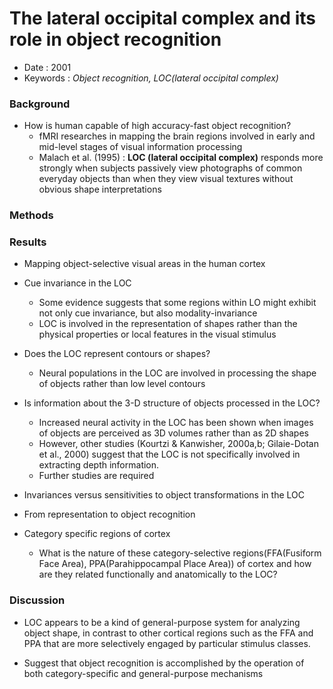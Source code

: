 # The lateral occipital complex and its role in object recognition

* Date : 2001
* Keywords : *Object recognition, LOC(lateral occipital complex)*

### Background

* How is human capable of high accuracy-fast object recognition?
  * fMRI researches in mapping the brain regions involved in early and mid-level stages of visual information processing
  * Malach et al. (1995) : **LOC (lateral occipital complex)** responds more strongly when subjects passively view photographs of common everyday objects than when they view visual textures without obvious shape interpretations

### Methods


### Results

* Mapping object-selective visual areas in the human cortex

* Cue invariance in the LOC
  * Some evidence suggests that some regions within LO might exhibit not only cue invariance, but also modality-invariance
  * LOC is involved in the representation of shapes rather than the physical properties or local features in the visual stimulus
  
* Does the LOC represent contours or shapes?
  * Neural populations in the LOC are involved in processing the shape of objects rather than low level contours

* Is information about the 3-D structure of objects processed in the LOC?
  * Increased neural activity in the LOC has been shown when images of objects are perceived as 3D volumes rather than as 2D shapes
  * However, other studies (Kourtzi & Kanwisher, 2000a,b; Gilaie-Dotan et al., 2000) suggest that the LOC is not specifically involved in extracting depth information. 
  * Further studies are required

* Invariances versus sensitivities to object transformations in the LOC


* From representation to object recognition


* Category specific regions of cortex
  * What is the nature of these category-selective regions(FFA(Fusiform Face Area), PPA(Parahippocampal Place Area)) of cortex and how are they related functionally and anatomically to the LOC?
  

### Discussion

* LOC appears to be a kind of general-purpose system for analyzing object shape, in contrast to other cortical regions such as the FFA and PPA that are more selectively engaged by particular stimulus classes. 

* Suggest that object recognition is accomplished by the operation of both category-specific and general-purpose mechanisms